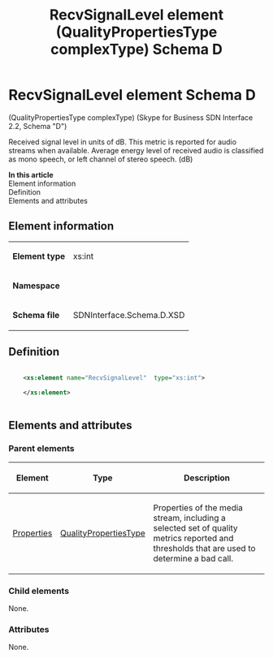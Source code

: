 ﻿---
title: RecvSignalLevel element (QualityPropertiesType complexType) Schema D
TOCTitle: RecvSignalLevel element
ms:assetid: faec1495-0a59-9bd3-2ecf-f24e2963d293
ms:mtpsurl: https://msdn.microsoft.com/library/Mt170962(v=office.16)
ms:contentKeyID: 65855540
ms.date: 08/24/2015
mtps_version: v=office.16
dev_langs:
- xml
---

# RecvSignalLevel element Schema D

(QualityPropertiesType complexType) (Skype for Business SDN Interface 2.2, Schema "D")

Received signal level in units of dB. This metric is reported for audio streams when available. Average energy level of received audio is classified as mono speech, or left channel of stereo speech. (dB)


**In this article**  
Element information  
Definition  
Elements and attributes  

## Element information

<table>
<colgroup>
<col />
<col />
</colgroup>
<tbody>
<tr class="odd">
<td><p><strong>Element type</strong></p></td>
<td><p>xs:int</p></td>
</tr>
<tr class="even">
<td><p><strong>Namespace</strong></p></td>
<td><p></p></td>
</tr>
<tr class="odd">
<td><p><strong>Schema file</strong></p></td>
<td><p>SDNInterface.Schema.D.XSD</p></td>
</tr>
</tbody>
</table>


## Definition

```xml

    <xs:element name="RecvSignalLevel"  type="xs:int">
    
    </xs:element>
  
```

## Elements and attributes

### Parent elements

<table>
<colgroup>
<col />
<col />
<col />
</colgroup>
<thead>
<tr class="header">
<th><p>Element</p></th>
<th><p>Type</p></th>
<th><p>Description</p></th>
</tr>
</thead>
<tbody>
<tr class="odd">
<td><p><a href="properties-element-qualitytype-complextype-skype-for-business-sdn-interface-2-2-schema-d.md">Properties</a></p></td>
<td><p><a href="qualitypropertiestype-complextype-skype-for-business-sdn-interface-2-2-schema-d.md">QualityPropertiesType</a></p></td>
<td><p>Properties of the media stream, including a selected set of quality metrics reported and thresholds that are used to determine a bad call.</p></td>
</tr>
</tbody>
</table>


### Child elements

None.

### Attributes

None.

